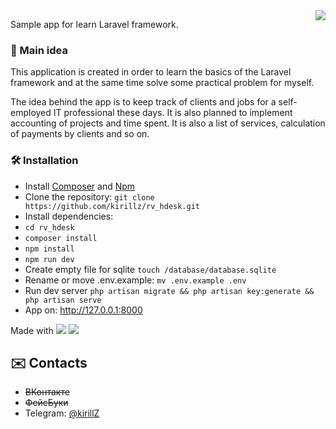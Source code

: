 <img align="right" src="https://user-images.githubusercontent.com/1161809/164568130-eb657c42-995a-4baf-a1f5-aa6a03749787.png" >

Sample app for learn Laravel framework.


### :flashlight: Main idea
This application is created in order to learn the basics of the Laravel framework and at the same time solve some practical problem for myself.

The idea behind the app is to keep track of clients and jobs for a self-employed IT professional these days. It is also planned to implement accounting of projects and time spent. It is also a list of services, calculation of payments by clients and so on.


### :hammer_and_wrench: Installation
* Install [Composer](https://getcomposer.org/) and [Npm](https://nodejs.org/)
* Clone the repository: `git clone https://github.com/kirillz/rv_hdesk.git`
* Install dependencies:  
* `cd rv_hdesk`
* `composer install`  
* `npm install`  
* `npm run dev`
* Create empty file for sqlite `touch /database/database.sqlite`
* Rename or move .env.example: `mv .env.example .env`
* Run dev server `php artisan migrate && php artisan key:generate && php artisan serve`
* App on: http://127.0.0.1:8000

Made with  <img src="https://img.shields.io/badge/SQLite-07405E?style=for-the-badge&logo=sqlite&logoColor=white" >
<img src="https://img.shields.io/badge/Laravel-FF2D20?style=for-the-badge&logo=laravel&logoColor=white" >


## :envelope: Contacts
* ~~ВКонтакте~~
* ~~ФейсБуки~~
* Telegram: [@kirillZ](https://t.me/kirillZ)